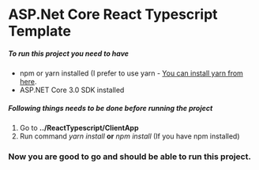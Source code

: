 # ASP.Net Core React Typescript Template

##### To run this project you need to have
- npm or yarn installed (I prefer to use yarn - [You can install yarn from here](https://yarnpkg.com/en/).
- ASP.NET Core 3.0 SDK installed

##### Following things needs to be done before running the project
1. Go to  **../ReactTypescript/ClientApp**
2. Run command *yarn install* **or** *npm install* (If you have npm installed)

### Now you are good to go and should be able to run this project.
